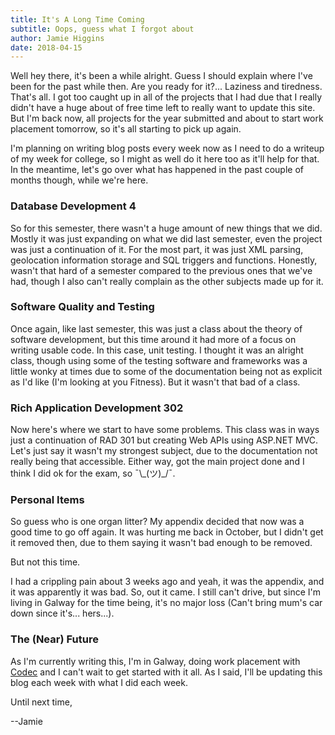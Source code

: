 ```yaml
---
title: It's A Long Time Coming
subtitle: Oops, guess what I forgot about
author: Jamie Higgins
date: 2018-04-15
---
```


Well hey there, it's been a while alright. Guess I should explain where I've been for the past while then. Are you ready for it?... Laziness and tiredness. That's all. I got too caught up in all of the projects that I had due that I really didn't have a huge about of free time left to really want to update this site. But I'm back now, all projects for the year submitted and about to start work placement tomorrow, so it's all starting to pick up again.

I'm planning on writing blog posts every week now as I need to do a writeup of my week for college, so I might as well do it here too as it'll help for that. In the meantime, let's go over what has happened in the past couple of months though, while we're here.

### Database Development 4

So for this semester, there wasn't a huge amount of new things that we did. Mostly it was just expanding on what we did last semester, even the project was just a continuation of it. For the most part, it was just XML parsing, geolocation information storage and SQL triggers and functions. Honestly, wasn't that hard of a semester compared to the previous ones that we've had, though I also can't really complain as the other subjects made up for it.

### Software Quality and Testing

Once again, like last semester, this was just a class about the theory of software development, but this time around it had more of a focus on writing usable code. In this case, unit testing. I thought it was an alright class, though using some of the testing software and frameworks was a little wonky at times due to some of the documentation being not as explicit as I'd like (I'm looking at you Fitness). But it wasn't that bad of a class.

### Rich Application Development 302

Now here's where we start to have some problems. This class was in ways just a continuation of RAD 301 but creating Web APIs using ASP.NET MVC. Let's just say it wasn't my strongest subject, due to the documentation not really being that accessible. Either way, got the main project done and I think I did ok for the exam, so ¯\\\_(ツ)_/¯.

### Personal Items

So guess who is one organ litter? My appendix decided that now was a good time to go off again. It was hurting me back in October, but I didn't get it removed then, due to them saying it wasn't bad enough to be removed.

But not this time.

I had a crippling pain about 3 weeks ago and yeah, it was the appendix, and it was apparently it was bad. So, out it came. I still can't drive, but since I'm living in Galway for the time being, it's no major loss (Can't bring mum's car down since it's... hers...).

### The (Near) Future

As I'm currently writing this, I'm in Galway, doing work placement with [Codec](http://www.codec.ie/) and I can't wait to get started with it all. As I said, I'll be updating this blog each week with what I did each week.

Until next time,

--Jamie